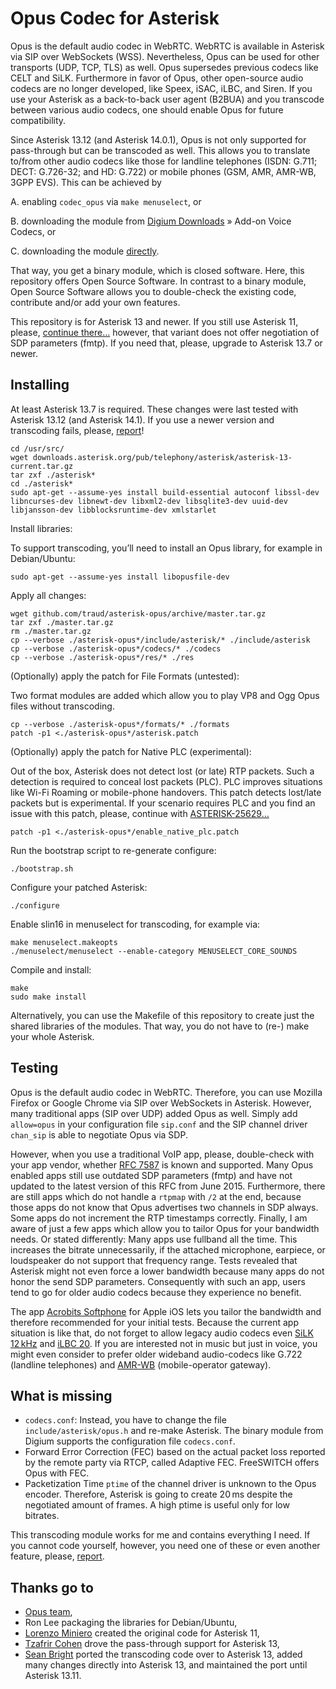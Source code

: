 # Opus Codec for Asterisk

Opus is the default audio codec in WebRTC. WebRTC is available in Asterisk via SIP over WebSockets (WSS). Nevertheless, Opus can be used for other transports (UDP, TCP, TLS) as well. Opus supersedes previous codecs like CELT and SiLK. Furthermore in favor of Opus, other open-source audio codecs are no longer developed, like Speex, iSAC, iLBC, and Siren. If you use your Asterisk as a back-to-back user agent (B2BUA) and you transcode between various audio codecs, one should enable Opus for future compatibility.

Since Asterisk 13.12 (and Asterisk 14.0.1), Opus is not only supported for pass-through but can be transcoded as well. This allows you to translate to/from other audio codecs like those for landline telephones (ISDN: G.711; DECT: G.726-32; and HD: G.722) or mobile phones (GSM, AMR, AMR-WB, 3GPP EVS). This can be achieved by

A. enabling `codec_opus` via `make menuselect`, or

B. downloading the module from [Digium Downloads](http://www.digium.com/products/asterisk/downloads) » Add-on Voice Codecs, or

C. downloading the module [directly](http://downloads.digium.com/pub/telephony/codec_opus/).

That way, you get a binary module, which is closed software. Here, this repository offers Open Source Software. In contrast to a binary module, Open Source Software allows you to double-check the existing code, contribute and/or add your own features.

This repository is for Asterisk 13 and newer. If you still use Asterisk 11, please, [continue there…](https://github.com/meetecho/asterisk-opus) however, that variant does not offer negotiation of SDP parameters (fmtp). If you need that, please, upgrade to Asterisk 13.7 or newer.

## Installing
At least Asterisk 13.7 is required. These changes were last tested with Asterisk 13.12 (and Asterisk 14.1). If you use a newer version and transcoding fails, please, [report](https://help.github.com/articles/creating-an-issue/)!

	cd /usr/src/
	wget downloads.asterisk.org/pub/telephony/asterisk/asterisk-13-current.tar.gz
	tar zxf ./asterisk*
	cd ./asterisk*
	sudo apt-get --assume-yes install build-essential autoconf libssl-dev libncurses-dev libnewt-dev libxml2-dev libsqlite3-dev uuid-dev libjansson-dev libblocksruntime-dev xmlstarlet

Install libraries:

To support transcoding, you’ll need to install an Opus library, for example in Debian/Ubuntu:

	sudo apt-get --assume-yes install libopusfile-dev

Apply all changes:

	wget github.com/traud/asterisk-opus/archive/master.tar.gz
	tar zxf ./master.tar.gz
	rm ./master.tar.gz
	cp --verbose ./asterisk-opus*/include/asterisk/* ./include/asterisk
	cp --verbose ./asterisk-opus*/codecs/* ./codecs
	cp --verbose ./asterisk-opus*/res/* ./res

(Optionally) apply the patch for File Formats (untested):

Two format modules are added which allow you to play VP8 and Ogg Opus files without transcoding.

	cp --verbose ./asterisk-opus*/formats/* ./formats
	patch -p1 <./asterisk-opus*/asterisk.patch

(Optionally) apply the patch for Native PLC (experimental):

Out of the box, Asterisk does not detect lost (or late) RTP packets. Such a detection is required to conceal lost packets (PLC). PLC improves situations like Wi-Fi Roaming or mobile-phone handovers. This patch detects lost/late packets but is experimental. If your scenario requires PLC and you find an issue with this patch, please, continue with [ASTERISK-25629…](http://issues.asterisk.org/jira/browse/ASTERISK-25629)

	patch -p1 <./asterisk-opus*/enable_native_plc.patch

Run the bootstrap script to re-generate configure:

	./bootstrap.sh

Configure your patched Asterisk:

	./configure

Enable slin16 in menuselect for transcoding, for example via:

	make menuselect.makeopts
	./menuselect/menuselect --enable-category MENUSELECT_CORE_SOUNDS

Compile and install:

	make
	sudo make install

Alternatively, you can use the Makefile of this repository to create just the shared libraries of the modules. That way, you do not have to (re-) make your whole Asterisk. 

## Testing
Opus is the default audio codec in WebRTC. Therefore, you can use Mozilla Firefox or Google Chrome via SIP over WebSockets in Asterisk. However, many traditional apps (SIP over UDP) added Opus as well. Simply add `allow=opus` in your configuration file `sip.conf` and the SIP channel driver `chan_sip` is able to negotiate Opus via SDP.

However, when you use a traditional VoIP app, please, double-check with your app vendor, whether [RFC 7587](http://tools.ietf.org/html/rfc7587) is known and supported. Many Opus enabled apps still use outdated SDP parameters (fmtp) and have not updated to the latest version of this RFC from June 2015. Furthermore, there are still apps which do not handle a `rtpmap` with `/2` at the end, because those apps do not know that Opus advertises two channels in SDP always. Some apps do not increment the RTP timestamps correctly. Finally, I am aware of just a few apps which allow you to tailor Opus for your bandwidth needs. Or stated differently: Many apps use fullband all the time. This increases the bitrate unnecessarily, if the attached microphone, earpiece, or loudspeaker do not support that frequency range. Tests revealed that Asterisk might not even force a lower bandwidth because many apps do not honor the send SDP parameters. Consequently with such an app, users tend to go for older audio codecs because they experience no benefit.

The app [Acrobits Softphone](http://itunes.apple.com/app/id314192799?mt=8) for Apple iOS lets you tailor the bandwidth and therefore recommended for your initial tests. Because the current app situation is like that, do not forget to allow legacy audio codecs even [SiLK 12 kHz](https://github.com/traud/asterisk-silk) and [iLBC 20](https://github.com/traud/asterisk-silk). If you are interested not in music but just in voice, you might even consider to prefer older wideband audio-codecs like G.722 (landline telephones) and [AMR-WB](https://github.com/traud/asterisk-amr) (mobile-operator gateway).

## What is missing
* `codecs.conf`: Instead, you have to change the file `include/asterisk/opus.h` and re-make Asterisk. The binary module from Digium supports the configuration file `codecs.conf`.
* Forward Error Correction (FEC) based on the actual packet loss reported by the remote party via RTCP, called Adaptive FEC. FreeSWITCH offers Opus with FEC.
* Packetization Time `ptime` of the channel driver is unknown to the Opus encoder. Therefore, Asterisk is going to create 20 ms despite the negotiated amount of frames. A high ptime is useful only for low bitrates.

This transcoding module works for me and contains everything I need. If you cannot code yourself, however, you need one of these or even another feature, please, [report](https://help.github.com/articles/creating-an-issue/).


## Thanks go to
* [Opus team](http://www.opus-codec.org/contact/),
* Ron Lee packaging the libraries for Debian/Ubuntu,
* [Lorenzo Miniero](https://github.com/meetecho/asterisk-opus) created the original code for Asterisk 11,
* [Tzafrir Cohen](http://issues.asterisk.org/jira/browse/ASTERISK-21981) drove the pass-through support for Asterisk 13,
* [Sean Bright](https://github.com/seanbright/asterisk-opus) ported the transcoding code over to Asterisk 13, added many changes directly into Asterisk 13, and maintained the port until Asterisk 13.11.